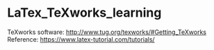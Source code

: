 # LaTex_TeXworks_learning
TeXworks software: http://www.tug.org/texworks/#Getting_TeXworks <br/>
Reference: https://www.latex-tutorial.com/tutorials/
